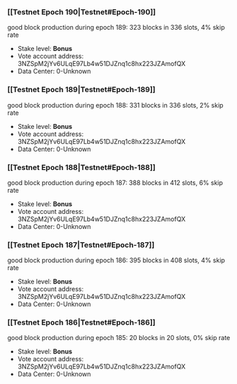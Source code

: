 ### [[Testnet Epoch 190|Testnet#Epoch-190]]
good block production during epoch 189: 323 blocks in 336 slots, 4% skip rate
* Stake level: **Bonus** 
* Vote account address: 3NZSpM2jYv6ULqE97Lb4w51DJZnq1c8hx223JZAmofQX
* Data Center: 0-Unknown
### [[Testnet Epoch 189|Testnet#Epoch-189]]
good block production during epoch 188: 331 blocks in 336 slots, 2% skip rate
* Stake level: **Bonus** 
* Vote account address: 3NZSpM2jYv6ULqE97Lb4w51DJZnq1c8hx223JZAmofQX
* Data Center: 0-Unknown
### [[Testnet Epoch 188|Testnet#Epoch-188]]
good block production during epoch 187: 388 blocks in 412 slots, 6% skip rate
* Stake level: **Bonus** 
* Vote account address: 3NZSpM2jYv6ULqE97Lb4w51DJZnq1c8hx223JZAmofQX
* Data Center: 0-Unknown
### [[Testnet Epoch 187|Testnet#Epoch-187]]
good block production during epoch 186: 395 blocks in 408 slots, 4% skip rate
* Stake level: **Bonus** 
* Vote account address: 3NZSpM2jYv6ULqE97Lb4w51DJZnq1c8hx223JZAmofQX
* Data Center: 0-Unknown
### [[Testnet Epoch 186|Testnet#Epoch-186]]
good block production during epoch 185: 20 blocks in 20 slots, 0% skip rate
* Stake level: **Bonus** 
* Vote account address: 3NZSpM2jYv6ULqE97Lb4w51DJZnq1c8hx223JZAmofQX
* Data Center: 0-Unknown
